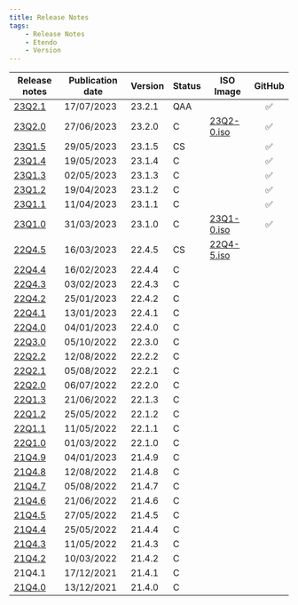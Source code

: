 ```yaml
---
title: Release Notes
tags:
    - Release Notes
    - Etendo
    - Version
---
```


| Release notes | Publication date | Version | Status | ISO Image | GitHub|
| ---           | ---              | ---     | ---    | ---       | :---: |
| [23Q2.1](/docs.etendo.software/whats-new/release-notes/23Q2-1) | 17/07/2023 | 23.2.1 | QAA	| | :white_check_mark:|
| [23Q2.0](/docs.etendo.software/whats-new/release-notes/23Q2-0) | 27/06/2023 | 23.2.0 | C	| [23Q2-0.iso](https://etendo-appliances.s3.eu-west-1.amazonaws.com/etendo/iso/etendo-23Q2.0.iso)| :white_check_mark:|
| [23Q1.5](/docs.etendo.software/whats-new/release-notes/23Q1-5) | 29/05/2023 | 23.1.5 | CS 	| | :white_check_mark:|
| [23Q1.4](/docs.etendo.software/whats-new/release-notes/23Q1-4) | 19/05/2023 | 23.1.4 | C 	| | :white_check_mark:|
| [23Q1.3](/docs.etendo.software/whats-new/release-notes/23Q1-3) | 02/05/2023 | 23.1.3 | C 	| | :white_check_mark:|
| [23Q1.2](/docs.etendo.software/whats-new/release-notes/23Q1-2) | 19/04/2023 | 23.1.2 | C	| | :white_check_mark:|
| [23Q1.1](/docs.etendo.software/whats-new/release-notes/23Q1-1) | 11/04/2023 | 23.1.1 | C  	| | :white_check_mark:|
| [23Q1.0](/docs.etendo.software/whats-new/release-notes/23Q1-0) | 31/03/2023 | 23.1.0 | C  	| [23Q1-0.iso](https://etendo-appliances.s3.eu-west-1.amazonaws.com/etendo/iso/etendo-23Q1.3.iso) | :white_check_mark:| 
| [22Q4.5](/docs.etendo.software/whats-new/release-notes/22Q4-5) | 16/03/2023 | 22.4.5 | CS  | [22Q4-5.iso](https://etendo-appliances.s3.eu-west-1.amazonaws.com/etendo/iso/etendo-22Q4-5.iso)| |
| [22Q4.4](/docs.etendo.software/whats-new/release-notes/22Q4-4) | 16/02/2023 | 22.4.4 | C   | | |
| [22Q4.3](/docs.etendo.software/whats-new/release-notes/22Q4-3) | 03/02/2023 | 22.4.3 | C   | | |
| [22Q4.2](/docs.etendo.software/whats-new/release-notes/22Q4-2) | 25/01/2023 | 22.4.2 | C   | | |
| [22Q4.1](/docs.etendo.software/whats-new/release-notes/22Q4-1) | 13/01/2023 | 22.4.1 | C   | | |
| [22Q4.0](/docs.etendo.software/whats-new/release-notes/22Q4-0) | 04/01/2023 | 22.4.0 | C   | | |
| [22Q3.0](/docs.etendo.software/whats-new/release-notes/22Q3-0) | 05/10/2022 | 22.3.0 | C   | | |
| [22Q2.2](/docs.etendo.software/whats-new/release-notes/22Q2-2) | 12/08/2022 | 22.2.2 | C   | | |
| [22Q2.1](/docs.etendo.software/whats-new/release-notes/22Q2-1) | 05/08/2022 | 22.2.1 | C   | | |
| [22Q2.0](/docs.etendo.software/whats-new/release-notes/22Q2-0) | 06/07/2022 | 22.2.0 | C   | | |
| [22Q1.3](/docs.etendo.software/whats-new/release-notes/22Q1-3) | 21/06/2022 | 22.1.3 | C   | | |
| [22Q1.2](/docs.etendo.software/whats-new/release-notes/22Q1-2) | 25/05/2022 | 22.1.2 | C   | | |
| [22Q1.1](/docs.etendo.software/whats-new/release-notes/22Q1-1) | 11/05/2022 | 22.1.1 | C   | | |
| [22Q1.0](/docs.etendo.software/whats-new/release-notes/22Q1-0) | 01/03/2022 | 22.1.0 | C   | | |
| [21Q4.9](/docs.etendo.software/whats-new/release-notes/21Q4-9) | 04/01/2023 | 21.4.9 | C   | | |
| [21Q4.8](/docs.etendo.software/whats-new/release-notes/21Q4-8) | 12/08/2022 | 21.4.8 | C   | | |
| [21Q4.7](/docs.etendo.software/whats-new/release-notes/21Q4-7) | 05/08/2022 | 21.4.7 | C   | | |
| [21Q4.6](/docs.etendo.software/whats-new/release-notes/21Q4-6) | 21/06/2022 | 21.4.6 | C   | | |
| [21Q4.5](/docs.etendo.software/whats-new/release-notes/21Q4-5) | 27/05/2022 | 21.4.5 | C   | | |
| [21Q4.4](/docs.etendo.software/whats-new/release-notes/21Q4-4) | 25/05/2022 | 21.4.4 | C   | | |
| [21Q4.3](/docs.etendo.software/whats-new/release-notes/21Q4-3) | 11/05/2022 | 21.4.3 | C   | | |
| [21Q4.2](/docs.etendo.software/whats-new/release-notes/21Q4-2) | 10/03/2022 | 21.4.2 | C   | | |
| 21Q4.1                                                     | 17/12/2021 | 21.4.1 | C   | | |
| [21Q4.0](/docs.etendo.software/whats-new/release-notes/21Q4-0) | 13/12/2021 | 21.4.0 | C   | | |